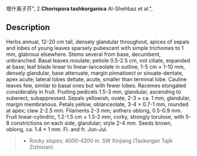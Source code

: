 塔什离子芥",
2.**Chorispora tashkorganica** Al-Shehbaz et al.",

## Description
Herbs annual, 12-20 cm tall, densely glandular throughout, apices of sepals and lobes of young leaves sparsely pubescent with simple trichomes to 1 mm, glabrous elsewhere. Stems several from base, decumbent, unbranched. Basal leaves rosulate; petiole 0.5-2.5 cm, not ciliate, expanded at base; leaf blade linear to linear-lanceolate in outline, 1-5 cm × 1-10 mm, densely glandular, base attenuate, margin pinnatisect or sinuate-dentate, apex acute; lateral lobes deltate, acute, smaller than terminal lobe. Cauline leaves few, similar to basal ones but with fewer lobes. Racemes elongated considerably in fruit. Fruiting pedicels 1.5-3 mm, glandular, ascending to suberect, subappressed. Sepals yellowish, ovate, 2-3 × ca. 1 mm, glandular, margin membranous. Petals yellow, oblanceolate, 3-4 × 0.7-1 mm, rounded at apex; claw 2-2.5 mm. Filaments 2-3 mm; anthers oblong, 0.5-0.9 mm. Fruit linear-cylindric, 1.2-1.5 cm × 1.5-2 mm, corky, strongly torulose, with 5-8 constrictions on each side, glandular; style 2-4 mm. Seeds brown, oblong, ca. 1.4 × 1 mm. Fl. and fr. Jun-Jul.

> * Rocky slopes; 4000-4200 m. SW Xinjiang (Taxkorgan Tajik Zizhixian).
